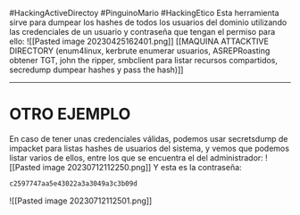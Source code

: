 #HackingActiveDirectoy #PinguinoMario #HackingEtico 
Esta herramienta sirve para dumpear los hashes de todos los usuarios del dominio utilizando las credenciales de un usuario y contraseña que tengan el permiso para ello:
![[Pasted image 20230425162401.png]]
[[MAQUINA ATTACKTIVE DIRECTORY (enum4linux, kerbrute enumerar usuarios, ASREPRoasting obtener TGT, john the ripper, smbclient para listar recursos compartidos, secredump dumpear hashes y pass the hash)]]

---------------------------

# OTRO EJEMPLO

En caso de tener unas credenciales válidas, podemos usar secretsdump de impacket para listas hashes de usuarios del sistema, y vemos que podemos listar varios de ellos, entre los que se encuentra el del administrador:
![[Pasted image 20230712112250.png]]
Y esta es la contraseña:
```php
c2597747aa5e43022a3a3049a3c3b09d
```
![[Pasted image 20230712112501.png]]
